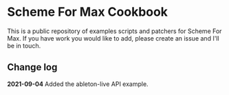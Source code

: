 # Scheme For Max Cookbook

This is a public repository of examples scripts and patchers for Scheme For Max. If you have work you would like to add, please create an issue and I'll be in touch.

## Change log
**2021-09-04** Added the ableton-live API example. 
